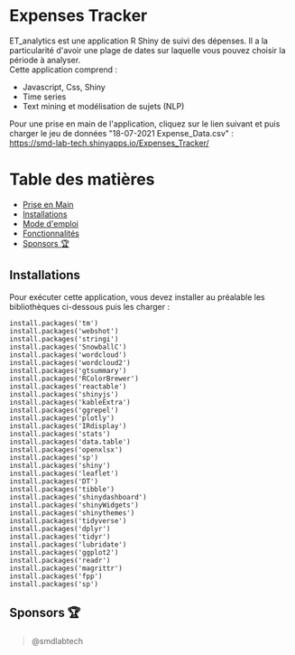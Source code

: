 # Expenses Tracker  
ET_analytics est une application R Shiny de suivi des dépenses. Il a la particularité d'avoir une plage de dates sur laquelle vous pouvez choisir la période à analyser.  
Cette application comprend :
- Javascript, Css, Shiny
- Time series
- Text mining et modélisation de sujets (NLP)  

Pour une prise en main de l'application, cliquez sur le lien suivant et puis charger le jeu de données "18-07-2021 Expense_Data.csv" :  
https://smd-lab-tech.shinyapps.io/Expenses_Tracker/

# Table des matières 
- [Prise en Main](#prise_main)
- [Installations](#install)
- [Mode d'emploi](#usage)
- [Fonctionnalités](#features)
- [Sponsors 🏆](#sponsors)

<h2 id="install">Installations</h2>

Pour exécuter cette application, vous devez installer au préalable les bibliothèques ci-dessous puis les charger :

```
install.packages('tm')
install.packages('webshot')
install.packages('stringi')
install.packages('SnowballC')
install.packages('wordcloud')
install.packages('wordcloud2')
install.packages('gtsummary')
install.packages('RColorBrewer')
install.packages('reactable')
install.packages('shinyjs')
install.packages('kableExtra')
install.packages('ggrepel')
install.packages('plotly')
install.packages('IRdisplay')
install.packages('stats')
install.packages('data.table')
install.packages('openxlsx')                
install.packages('sp')
install.packages('shiny')
install.packages('leaflet')
install.packages('DT')
install.packages('tibble') 
install.packages('shinydashboard')
install.packages('shinyWidgets')
install.packages('shinythemes')
install.packages('tidyverse')
install.packages('dplyr')
install.packages('tidyr')
install.packages('lubridate')
install.packages('ggplot2')
install.packages('readr')
install.packages('magrittr')
install.packages('fpp')
install.packages('sp')
```


<h2 id="sponsors">

Sponsors 🏆

</h2>

> @smdlabtech




